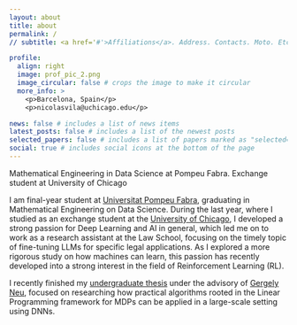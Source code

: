 ```yaml
---
layout: about
title: about
permalink: /
// subtitle: <a href='#'>Affiliations</a>. Address. Contacts. Moto. Etc.

profile:
  align: right
  image: prof_pic_2.png
  image_circular: false # crops the image to make it circular
  more_info: >
    <p>Barcelona, Spain</p>
    <p>nicolasvila@uchicago.edu</p>

news: false # includes a list of news items
latest_posts: false # includes a list of the newest posts
selected_papers: false # includes a list of papers marked as "selected={true}"
social: true # includes social icons at the bottom of the page
---
```


Mathematical Engineering in Data Science at Pompeu Fabra. Exchange student at University of Chicago

I am final-year student at [Universitat Pompeu Fabra](https://www.upf.edu/), graduating in Mathematical Engineering on Data Science. During the last year, where I studied as an exchange student at the [University of Chicago](https://www.uchicago.edu/), I developed a strong passion for Deep Learning and AI in general, which led me on to work as a research assistant at the Law School, focusing on the timely topic of fine-tuning LLMs for specific legal applications. As I explored a more rigorous study on how machines can learn, this passion has recently developed into a strong interest in the field of Reinforcement Learning (RL). 

I recently finished my [undergraduate thesis]([https://cs.bme.hu/~gergo/](https://github.com/niicovila/Entropy-RL-Linear-Programming)) under the advisory of [Gergely Neu](https://cs.bme.hu/~gergo/), focused on researching how practical algorithms rooted in the Linear Programming framework for MDPs can be applied in a large-scale setting using DNNs.
